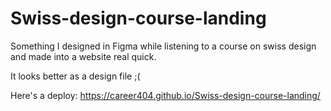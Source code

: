 # Swiss-design-course-landing

Something I designed in Figma while listening to a course on swiss design and made into a website real quick.

It looks better as a design file ;(

Here's a deploy: https://career404.github.io/Swiss-design-course-landing/
